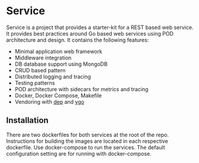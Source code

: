 # Service

Service is a project that provides a starter-kit for a REST based web service. It provides best practices around Go based web services using POD architecture and design. It contains the following features:

* Minimal application web framework
* Middleware integration
* DB database support using MongoDB
* CRUD based pattern
* Distributed logging and tracing
* Testing patterns
* POD architecture with sidecars for metrics and tracing
* Docker, Docker Compose, Makefile
* Vendoring with [dep](https://github.com/golang/dep) and [vgo](https://github.com/golang/vgo)

## Installation

There are two dockerfiles for both services at the root of the repo. Instructions for building the images are located in each respective dockerfile. Use docker-compose to run the services. The default configuration setting are for running with docker-compose.